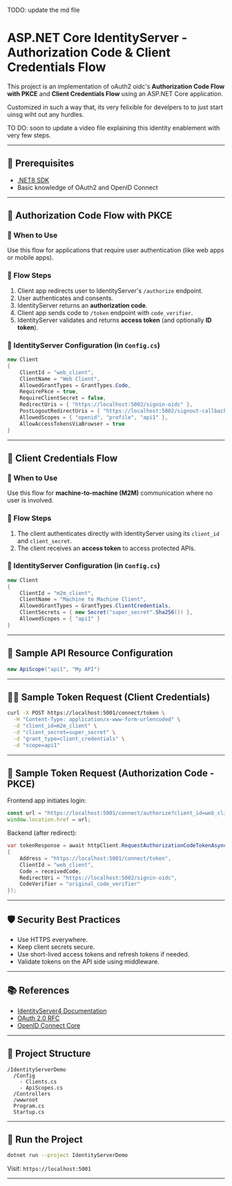 
TODO: update the md file

# ASP.NET Core IdentityServer - Authorization Code & Client Credentials Flow

This project is an implementation of oAuth2 oidc's **Authorization Code Flow with PKCE** and **Client Credentials Flow** using an ASP.NET Core application.

Customized in such a way that, its very felixible for develpers to to just start uinsg wiht out any hurdles.

TO DO: soon to update a video file explaining this identity enablement with very few steps.

---

## 🔧 Prerequisites

- [.NET8 SDK](https://dotnet.microsoft.com/download)
- Basic knowledge of OAuth2 and OpenID Connect

---

## 📌 Authorization Code Flow with PKCE

### 🔹 When to Use

Use this flow for applications that require user authentication (like web apps or mobile apps).

### 🔹 Flow Steps

1. Client app redirects user to IdentityServer's `/authorize` endpoint.
2. User authenticates and consents.
3. IdentityServer returns an **authorization code**.
4. Client app sends code to `/token` endpoint with `code_verifier`.
5. IdentityServer validates and returns **access token** (and optionally **ID token**).

### 🔹 IdentityServer Configuration (in `Config.cs`)

```csharp
new Client
{
    ClientId = "web_client",
    ClientName = "Web Client",
    AllowedGrantTypes = GrantTypes.Code,
    RequirePkce = true,
    RequireClientSecret = false,
    RedirectUris = { "https://localhost:5002/signin-oidc" },
    PostLogoutRedirectUris = { "https://localhost:5002/signout-callback-oidc" },
    AllowedScopes = { "openid", "profile", "api1" },
    AllowAccessTokensViaBrowser = true
}
```

---

## 📌 Client Credentials Flow

### 🔹 When to Use

Use this flow for **machine-to-machine (M2M)** communication where no user is involved.

### 🔹 Flow Steps

1. The client authenticates directly with IdentityServer using its `client_id` and `client_secret`.
2. The client receives an **access token** to access protected APIs.

### 🔹 IdentityServer Configuration (in `Config.cs`)

```csharp
new Client
{
    ClientId = "m2m_client",
    ClientName = "Machine to Machine Client",
    AllowedGrantTypes = GrantTypes.ClientCredentials,
    ClientSecrets = { new Secret("super_secret".Sha256()) },
    AllowedScopes = { "api1" }
}
```

---

## 🧪 Sample API Resource Configuration

```csharp
new ApiScope("api1", "My API")
```

---

## 🧑‍💻 Sample Token Request (Client Credentials)

```bash
curl -X POST https://localhost:5001/connect/token \
  -H "Content-Type: application/x-www-form-urlencoded" \
  -d "client_id=m2m_client" \
  -d "client_secret=super_secret" \
  -d "grant_type=client_credentials" \
  -d "scope=api1"
```

---

## 🔐 Sample Token Request (Authorization Code - PKCE)

Frontend app initiates login:

```js
const url = "https://localhost:5001/connect/authorize?client_id=web_client&redirect_uri=https://localhost:5002/signin-oidc&response_type=code&scope=openid profile api1&code_challenge=xyz123&code_challenge_method=S256";
window.location.href = url;
```

Backend (after redirect):

```csharp
var tokenResponse = await httpClient.RequestAuthorizationCodeTokenAsync(new AuthorizationCodeTokenRequest
{
    Address = "https://localhost:5001/connect/token",
    ClientId = "web_client",
    Code = receivedCode,
    RedirectUri = "https://localhost:5002/signin-oidc",
    CodeVerifier = "original_code_verifier"
});
```

---

## 🛡️ Security Best Practices

- Use HTTPS everywhere.
- Keep client secrets secure.
- Use short-lived access tokens and refresh tokens if needed.
- Validate tokens on the API side using middleware.

---

## 📚 References

- [IdentityServer4 Documentation](https://identityserver4.readthedocs.io/)
- [OAuth 2.0 RFC](https://datatracker.ietf.org/doc/html/rfc6749)
- [OpenID Connect Core](https://openid.net/specs/openid-connect-core-1_0.html)

---

## 📁 Project Structure

```
/IdentityServerDemo
  /Config
    - Clients.cs
    - ApiScopes.cs
  /Controllers
  /wwwroot
  Program.cs
  Startup.cs
```

---

## 🚀 Run the Project

```bash
dotnet run --project IdentityServerDemo
```

Visit: `https://localhost:5001`

---
